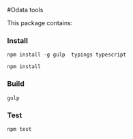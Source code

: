 #Odata tools

This package contains:

  



### Install

`npm install -g gulp  typings typescript`

`npm install`

### Build

`gulp`

### Test

`npm test`
